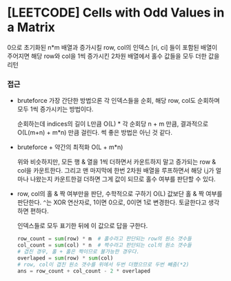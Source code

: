 # [LEETCODE] Cells with Odd Values in a Matrix

0으로 초기화된 n\*m 배열과 증가시킬 row, col의 인덱스 [ri, ci] 들이 포함된 배열이 주어지면 해당 row와 col을 1씩 증가시킨 2차원 배열에서 홀수 값들을 모두 더한 값을 리턴

### 접근

- bruteforce
  가장 간단한 방법으론 각 인덱스들을 순회, 해당 row, col도 순회하며 모두 1씩 증가시키는 방법이다.

  순회하는데 indices의 길이 L만큼 O(L) \* 각 순회당 n + m 만큼, 결과적으로 O(L(m+n) + m\*n) 만큼 걸린다. 썩 좋은 방법은 아닌 것 같다.

- bruteforce + 약간의 최적화 O(L + m\*n)

  위와 비슷하지만, 모든 행 & 열을 1씩 더하면서 카운트하지 말고 증가되는 row & col을 카운트한다. 그리고 맨 마지막에 한번 2차원 배열을 루프하면서 해당 i,j가 얼마나 나왔는지 카운트한걸 더하면 그게 값이 되므로 홀수 여부를 판단할 수 있다.

- row, col의 홀 & 짝 여부만을 판단, 수학적으로 구하기 O(L)
  값보단 홀 & 짝 여부를 판단한다. `^`는 XOR 연산자로, 1이면 0으로, 0이면 1로 변경한다. 토글한다고 생각하면 편하다.

  인덱스들로 모두 표기한 뒤에 이 값으로 답을 구한다.

  ```py
  row_count = sum(row) * m  # 홀수라고 판단되는 row의 원소 갯수들
  col_count = sum(col) * n  # 짝수라고 판단되는 col의 원소 갯수들
  # 겹친 경우, 홀 + 홀은 짝이므로 불가능한 경우다.
  overlaped = sum(row) * sum(col)
  # row, col이 겹친 원소 갯수를 위에서 두번 더했으므로 두번 빼줌(*2)
  ans = row_count + col_count - 2 * overlaped
  ```
